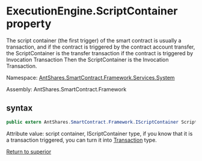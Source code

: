 # ExecutionEngine.ScriptContainer property

The script container (the first trigger) of the smart contract is usually a transaction, and if the contract is triggered by the contract account transfer, the ScriptContainer is the transfer transaction if the contract is triggered by Invocation Transaction Then the ScriptContainer is the Invocation Transaction.

Namespace: [AntShares.SmartContract.Framework.Services.System](../../System.md)

Assembly: AntShares.SmartContract.Framework

## syntax

```c#
public extern AntShares.SmartContract.Framework.IScriptContainer ScriptContainer {get;}
```

Attribute value: script container, IScriptContainer type, if you know that it is a transaction triggered, you can turn it into [Transaction](../../AntShares/Transaction.md) type.



[Return to superior](../ExecutionEngine.md)
